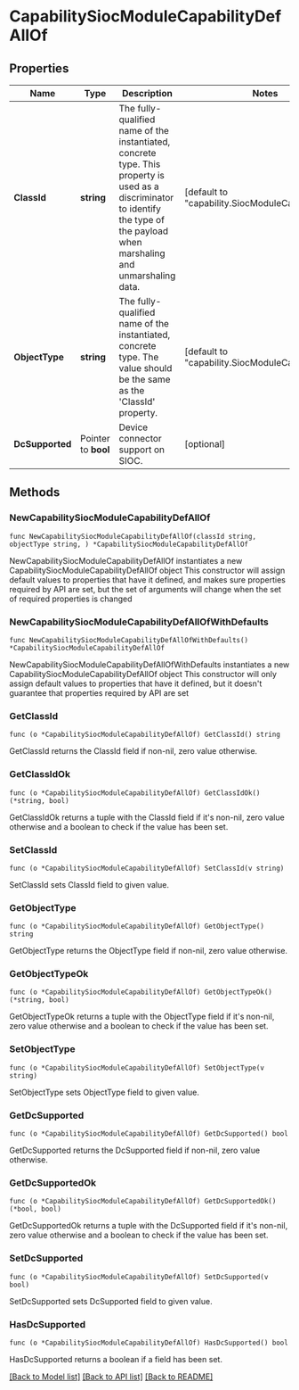 # CapabilitySiocModuleCapabilityDefAllOf

## Properties

Name | Type | Description | Notes
------------ | ------------- | ------------- | -------------
**ClassId** | **string** | The fully-qualified name of the instantiated, concrete type. This property is used as a discriminator to identify the type of the payload when marshaling and unmarshaling data. | [default to "capability.SiocModuleCapabilityDef"]
**ObjectType** | **string** | The fully-qualified name of the instantiated, concrete type. The value should be the same as the &#39;ClassId&#39; property. | [default to "capability.SiocModuleCapabilityDef"]
**DcSupported** | Pointer to **bool** | Device connector support on SIOC. | [optional] 

## Methods

### NewCapabilitySiocModuleCapabilityDefAllOf

`func NewCapabilitySiocModuleCapabilityDefAllOf(classId string, objectType string, ) *CapabilitySiocModuleCapabilityDefAllOf`

NewCapabilitySiocModuleCapabilityDefAllOf instantiates a new CapabilitySiocModuleCapabilityDefAllOf object
This constructor will assign default values to properties that have it defined,
and makes sure properties required by API are set, but the set of arguments
will change when the set of required properties is changed

### NewCapabilitySiocModuleCapabilityDefAllOfWithDefaults

`func NewCapabilitySiocModuleCapabilityDefAllOfWithDefaults() *CapabilitySiocModuleCapabilityDefAllOf`

NewCapabilitySiocModuleCapabilityDefAllOfWithDefaults instantiates a new CapabilitySiocModuleCapabilityDefAllOf object
This constructor will only assign default values to properties that have it defined,
but it doesn't guarantee that properties required by API are set

### GetClassId

`func (o *CapabilitySiocModuleCapabilityDefAllOf) GetClassId() string`

GetClassId returns the ClassId field if non-nil, zero value otherwise.

### GetClassIdOk

`func (o *CapabilitySiocModuleCapabilityDefAllOf) GetClassIdOk() (*string, bool)`

GetClassIdOk returns a tuple with the ClassId field if it's non-nil, zero value otherwise
and a boolean to check if the value has been set.

### SetClassId

`func (o *CapabilitySiocModuleCapabilityDefAllOf) SetClassId(v string)`

SetClassId sets ClassId field to given value.


### GetObjectType

`func (o *CapabilitySiocModuleCapabilityDefAllOf) GetObjectType() string`

GetObjectType returns the ObjectType field if non-nil, zero value otherwise.

### GetObjectTypeOk

`func (o *CapabilitySiocModuleCapabilityDefAllOf) GetObjectTypeOk() (*string, bool)`

GetObjectTypeOk returns a tuple with the ObjectType field if it's non-nil, zero value otherwise
and a boolean to check if the value has been set.

### SetObjectType

`func (o *CapabilitySiocModuleCapabilityDefAllOf) SetObjectType(v string)`

SetObjectType sets ObjectType field to given value.


### GetDcSupported

`func (o *CapabilitySiocModuleCapabilityDefAllOf) GetDcSupported() bool`

GetDcSupported returns the DcSupported field if non-nil, zero value otherwise.

### GetDcSupportedOk

`func (o *CapabilitySiocModuleCapabilityDefAllOf) GetDcSupportedOk() (*bool, bool)`

GetDcSupportedOk returns a tuple with the DcSupported field if it's non-nil, zero value otherwise
and a boolean to check if the value has been set.

### SetDcSupported

`func (o *CapabilitySiocModuleCapabilityDefAllOf) SetDcSupported(v bool)`

SetDcSupported sets DcSupported field to given value.

### HasDcSupported

`func (o *CapabilitySiocModuleCapabilityDefAllOf) HasDcSupported() bool`

HasDcSupported returns a boolean if a field has been set.


[[Back to Model list]](../README.md#documentation-for-models) [[Back to API list]](../README.md#documentation-for-api-endpoints) [[Back to README]](../README.md)


